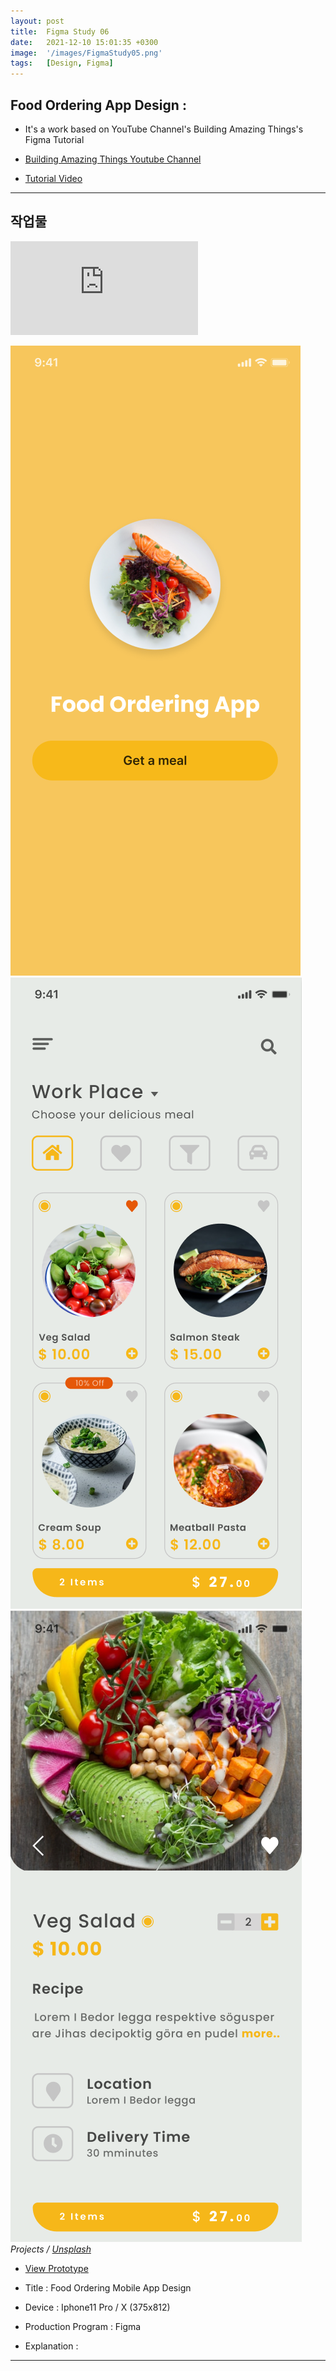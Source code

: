 ```yaml
---
layout: post
title:  Figma Study 06
date:   2021-12-10 15:01:35 +0300
image:  '/images/FigmaStudy05.png'
tags:   [Design, Figma]
---
```


## Food Ordering App Design :<br/>

* It's a work based on YouTube Channel's Building Amazing Things's Figma Tutorial

* [Building Amazing Things Youtube Channel](https://www.youtube.com/channel/UCbVPTU8fv7e0EjGeQFbIsJA)

* [Tutorial Video](https://www.youtube.com/watch?v=O3BmHGNAGhM&list=PLS4Ael_3TpK0S02VQDq6qABI0qF-QCZlG&index=4)

___


## 작업물 <br/>

<!--작업물 영상!-->
<p><iframe src="https://www.youtube.com/embed/3IY6-RIi6ls" frameborder="0" allowfullscreen></iframe></p>
<!--작업물 세부 이미지!-->
<div class="gallery-box">
  <div class="gallery">
    <img src="/images/Posting/Figma/Study05/01.png" alt="Project">
    <img src="/images/Posting/Figma/Study05/02.png" alt="Project">
    <img src="/images/Posting/Figma/Study05/03.png" alt="Project">
  </div>
  <em>Projects / <a href="https://unsplash.com/" target="_blank">Unsplash</a></em>
</div>

* [View Prototype](https://www.figma.com/proto/84f8zor4XzN0j1WFvGFFIC/FoodAppDesign?page-id=0%3A1&node-id=3%3A375&viewport=241%2C48%2C0.36&scaling=scale-down&starting-point-node-id=3%3A375) 


* Title : Food Ordering Mobile App Design
* Device : Iphone11 Pro / X (375x812)
* Production Program : Figma
* Explanation : 

___

